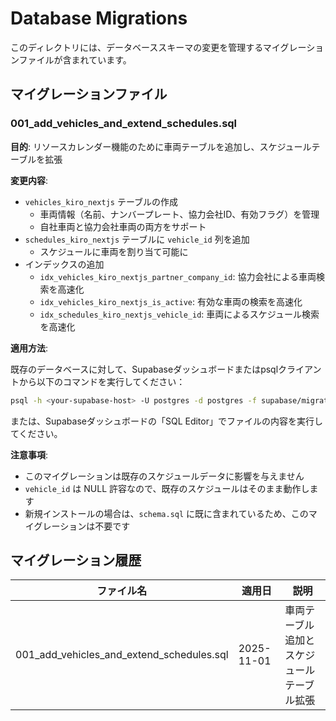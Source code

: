 # Database Migrations

このディレクトリには、データベーススキーマの変更を管理するマイグレーションファイルが含まれています。

## マイグレーションファイル

### 001_add_vehicles_and_extend_schedules.sql

**目的**: リソースカレンダー機能のために車両テーブルを追加し、スケジュールテーブルを拡張

**変更内容**:
- `vehicles_kiro_nextjs` テーブルの作成
  - 車両情報（名前、ナンバープレート、協力会社ID、有効フラグ）を管理
  - 自社車両と協力会社車両の両方をサポート
- `schedules_kiro_nextjs` テーブルに `vehicle_id` 列を追加
  - スケジュールに車両を割り当て可能に
- インデックスの追加
  - `idx_vehicles_kiro_nextjs_partner_company_id`: 協力会社による車両検索を高速化
  - `idx_vehicles_kiro_nextjs_is_active`: 有効な車両の検索を高速化
  - `idx_schedules_kiro_nextjs_vehicle_id`: 車両によるスケジュール検索を高速化

**適用方法**:

既存のデータベースに対して、Supabaseダッシュボードまたはpsqlクライアントから以下のコマンドを実行してください：

```bash
psql -h <your-supabase-host> -U postgres -d postgres -f supabase/migrations/001_add_vehicles_and_extend_schedules.sql
```

または、Supabaseダッシュボードの「SQL Editor」でファイルの内容を実行してください。

**注意事項**:
- このマイグレーションは既存のスケジュールデータに影響を与えません
- `vehicle_id` は NULL 許容なので、既存のスケジュールはそのまま動作します
- 新規インストールの場合は、`schema.sql` に既に含まれているため、このマイグレーションは不要です

## マイグレーション履歴

| ファイル名 | 適用日 | 説明 |
|-----------|--------|------|
| 001_add_vehicles_and_extend_schedules.sql | 2025-11-01 | 車両テーブル追加とスケジュールテーブル拡張 |

